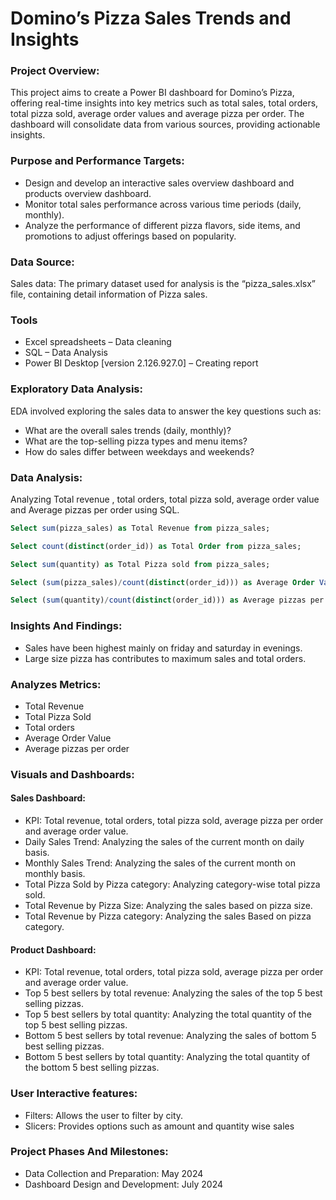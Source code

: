 # Domino’s Pizza Sales Trends and Insights
### Project Overview:
This project aims to create a Power BI dashboard for Domino’s Pizza, offering real-time insights into key metrics such as total sales, total orders, total pizza sold, average order values and average pizza  per order. The dashboard will consolidate data from various sources, providing actionable insights.
### Purpose and Performance Targets:
- Design and develop an interactive sales overview dashboard and products overview dashboard.
- Monitor total sales performance across various time periods (daily, monthly).
- Analyze the performance of different pizza flavors, side items, and promotions to adjust offerings based on popularity.
### Data Source:
Sales data: The primary dataset used for analysis is the “pizza_sales.xlsx” file, containing detail information of Pizza sales.
### Tools
- Excel spreadsheets – Data cleaning
- SQL – Data Analysis
- Power BI Desktop [version 2.126.927.0] – Creating report
### Exploratory Data Analysis:
EDA involved exploring the sales data to answer the key questions such as:
- What are the overall sales trends (daily, monthly)?
- What are the top-selling pizza types and menu items?
- How do sales differ between weekdays and weekends?
### Data Analysis:
Analyzing Total revenue , total orders, total pizza sold, average order value and Average pizzas per order using SQL.
```sql
Select sum(pizza_sales) as Total Revenue from pizza_sales;
```
```sql
Select count(distinct(order_id)) as Total Order from pizza_sales;
```
```sql
Select sum(quantity) as Total Pizza sold from pizza_sales;
```
```sql
Select (sum(pizza_sales)/count(distinct(order_id))) as Average Order Value from pizza_sales;
```
```sql
Select (sum(quantity)/count(distinct(order_id))) as Average pizzas per order from pizza_sales;
```
### Insights And Findings:
- Sales have been highest mainly on friday and saturday in evenings.
- Large size pizza has contributes to maximum sales and total orders. 
### Analyzes Metrics:
- Total Revenue
- Total Pizza Sold
- Total orders
- Average Order Value
- Average pizzas per order
### Visuals and Dashboards:
#### Sales Dashboard:
- KPI: Total revenue, total orders, total pizza sold, average pizza per order and average order value.
- Daily Sales Trend: Analyzing the sales of the current month on daily basis.
- Monthly Sales Trend: Analyzing the sales of the current month on monthly basis.
- Total Pizza Sold by Pizza category: Analyzing category-wise total pizza sold.
- Total Revenue by Pizza Size: Analyzing the sales based on pizza size.
- Total Revenue by Pizza category: Analyzing the sales Based on pizza category.
#### Product Dashboard:
- KPI: Total revenue, total orders, total pizza sold, average pizza per order and average order value.
- Top 5 best sellers by total revenue: Analyzing the sales of the top 5 best selling pizzas.
- Top 5 best sellers by total quantity: Analyzing the total quantity of the top 5 best selling pizzas.
- Bottom 5 best sellers by total revenue: Analyzing the sales of bottom 5 best selling pizzas.
- Bottom 5 best sellers by total quantity: Analyzing the total quantity of the bottom 5 best selling pizzas.
### User Interactive features:
- Filters: Allows the user to filter by city.
- Slicers: Provides options such as amount and quantity wise sales
### Project Phases And Milestones:
- Data Collection and Preparation: May 2024
- Dashboard Design and Development: July 2024





